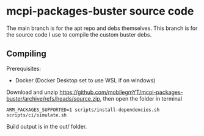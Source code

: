 # mcpi-packages-buster source code

The main branch is for the apt repo and debs themselves. This branch is for the source code I use to compile the custom buster debs.

## Compiling
Prerequisites:
- Docker (Docker Desktop set to use WSL if on windows)

Download and unzip https://github.com/mobilegmYT/mcpi-packages-buster/archive/refs/heads/source.zip, then open the folder in terminal

```
ARM_PACKAGES_SUPPORTED=1 scripts/install-dependencies.sh
scripts/ci/simulate.sh
```

Build output is in the out/ folder.